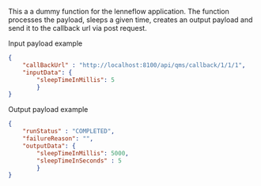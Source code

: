 This a a dummy function for the lenneflow application. 
The function processes the payload, sleeps a given time, creates an output payload and send it to the callback url via post request.

Input payload example
```json
{
    "callBackUrl" : "http://localhost:8100/api/qms/callback/1/1/1",
    "inputData": {
        "sleepTimeInMillis": 5
        }
}
```



Output payload example
```json
{
    "runStatus" : "COMPLETED",
    "failureReason": "",
    "outputData": {
        "sleepTimeInMillis": 5000,
        "sleepTimeInSeconds" : 5
        }
}
